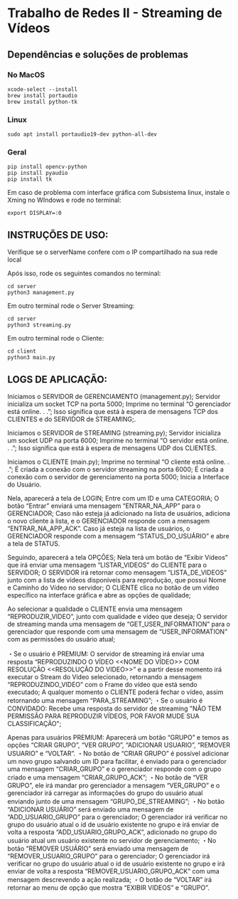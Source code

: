 # Trabalho de Redes II - Streaming de Vídeos

## Dependências e soluções de problemas
### No MacOS 
```console
xcode-select --install
brew install portaudio
brew install python-tk
```

### Linux
```console
sudo apt install portaudio19-dev python-all-dev
```

### Geral
```console
pip install opencv-python
pip install pyaudio
pip install tk
```

Em caso de problema com interface gráfica com Subsistema linux, instale o Xming no WIndows e rode no terminal:
```console
export DISPLAY=:0
```

## INSTRUÇÕES DE USO:
Verifique se o serverName confere com o IP compartilhado na sua rede local

Após isso, rode os seguintes comandos no terminal:
```console
cd server
python3 management.py
```

Em outro terminal rode o Server Streaming:
```console
cd server 
python3 streaming.py
```

Em outro terminal rode o Cliente:
```console
cd client
python3 main.py
```

## LOGS DE APLICAÇÃO:

Iniciamos o SERVIDOR de GERENCIAMENTO (management.py);
Servidor inicializa um socket TCP na porta 5000;
Imprime no terminal “O gerenciador está online. . .”;
Isso significa que está à espera de mensagens TCP dos CLIENTES e do SERVIDOR de STREAMING;.

Iniciamos o SERVIDOR de STREAMING (streaming.py);
Servidor inicializa um socket UDP na porta 6000;
Imprime no terminal “O servidor está online. . .”;
Isso significa que está à espera de mensagens UDP dos CLIENTES.

Iniciamos o CLIENTE (main.py);
Imprime no terminal “O cliente está online. . .”;
É criada a conexão com o servidor streaming na porta 6000;
É criada a conexão com o servidor de gerenciamento na porta 5000;
Inicia a Interface do Usuário.

Nela, aparecerá a tela de LOGIN;
Entre com um ID e uma CATEGORIA;
O botão “Entrar” enviará uma mensagem “ENTRAR_NA_APP” para o GERENCIADOR;
Caso não esteja já adicionado na lista de usuários, adiciona o novo cliente à lista, e o GERENCIADOR responde com a mensagem “ENTRAR_NA_APP_ACK”.
Caso já esteja na lista de usuários, o GERENCIADOR responde com a mensagem “STATUS_DO_USUÁRIO” e abre a tela de STATUS.

Seguindo, aparecerá a tela OPÇÕES;
Nela terá um botão de “Exibir Vídeos” que irá enviar uma mensagem “LISTAR_VIDEOS” do CLIENTE para o SERVIDOR;
O SERVIDOR irá retornar como mensagem “LISTA_DE_VIDEOS” junto com a lista de vídeos disponíveis para reprodução, que possui Nome e Caminho do Vídeo no servidor;
O CLIENTE clica no botão de um vídeo específico na interface gráfica e abre as opções de qualidade; 

Ao selecionar a qualidade o CLIENTE envia uma mensagem “REPRODUZIR_VIDEO”, junto com qualidade e vídeo que deseja;
O servidor de streaming manda uma mensagem de “GET_USER_INFORMATION” para o gerenciador que responde com uma mensagem de “USER_INFORMATION” com as permissões do usuário atual;

・Se o usuário é PREMIUM:
O servidor de streaming irá enviar uma resposta “REPRODUZINDO O VÍDEO <<NOME DO VÍDEO>> COM RESOLUÇÃO <<RESOLUÇÃO DO VIDEO>>” e a partir desse momento irá executar o Stream do Vídeo selecionado, retornando a mensagem “REPRODUZINDO_VIDEO” com o Frame do vídeo que está sendo executado;
A qualquer momento o CLIENTE poderá fechar o vídeo, assim retornando uma mensagem “PARA_STREAMING”;
・Se o usuário é CONVIDADO: 
Recebe uma resposta do servidor de streaming "NÃO TEM PERMISSÃO PARA REPRODUZIR VÍDEOS, POR FAVOR MUDE SUA CLASSIFICAÇÃO";

Apenas para usuários PREMIUM: Aparecerá um botão “GRUPO” e temos as opções “CRIAR GRUPO”, “VER GRUPO”, “ADICIONAR USUARIO”, “REMOVER USUARIO” e “VOLTAR”.
・No botão de “CRIAR GRUPO” é possível adicionar um novo grupo salvando um ID para facilitar, é enviado para o gerenciador uma mensagem “CRIAR_GRUPO” e o gerenciador responde com o grupo criado e uma mensagem “CRIAR_GRUPO_ACK”;
・No botão de “VER GRUPO”, ele irá mandar pro gerenciador a mensagem “VER_GRUPO” e o gerenciador irá carregar as informações do grupo do usuário atual enviando junto de uma mensagem “GRUPO_DE_STREAMING”;
・No botão “ADICIONAR USUÁRIO” será enviado uma mensagem de “ADD_USUARIO_GRUPO” para o gerenciador;
O gerenciador irá verificar no grupo do usuário atual o id de usuário existente no grupo e irá enviar de volta a resposta “ADD_USUARIO_GRUPO_ACK”, adicionado no grupo do usuário atual um usuário existente no servidor de gerenciamento;
・No botão “REMOVER USUÁRIO" será enviado uma mensagem de “REMOVER_USUARIO_GRUPO” para o gerenciador;
O gerenciador irá verificar  no grupo do usuário atual o id de usuário existente no grupo e irá enviar de volta a resposta “REMOVER_USUARIO_GRUPO_ACK” com uma mensagem descrevendo a ação realizada;
・O botão de “VOLTAR” irá retornar ao menu de opção que mostra “EXIBIR VIDEOS” e “GRUPO”.
